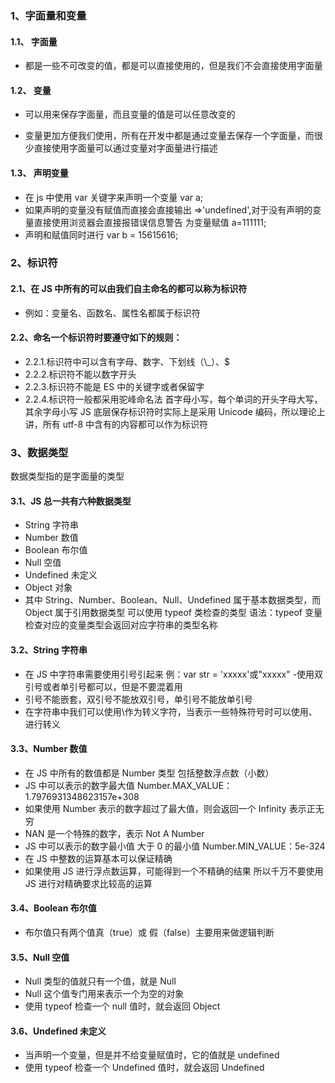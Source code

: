 ### 1、字面量和变量

#### 1.1、 字面量

- 都是一些不可改变的值，都是可以直接使用的，但是我们不会直接使用字面量

#### 1.2、 变量

- 可以用来保存字面量，而且变量的值是可以任意改变的

- 变量更加方便我们使用，所有在开发中都是通过变量去保存一个字面量，而很少直接使用字面量可以通过变量对字面量进行描述

#### 1.3、 声明变量

- 在 js 中使用 var 关键字来声明一个变量
  var a;
- 如果声明的变量没有赋值而直接会直接输出 =>'undefined',对于没有声明的变量直接使用浏览器会直接报错误信息警告
  为变量赋值
  a=111111;
- 声明和赋值同时进行
  var b = 15615616;

### 2、标识符

#### 2.1、在 JS 中所有的可以由我们自主命名的都可以称为标识符

- 例如：变量名、函数名、属性名都属于标识符

#### 2.2、命名一个标识符时要遵守如下的规则：

- 2.2.1.标识符中可以含有字母、数字、下划线（\\_）、\$
- 2.2.2.标识符不能以数字开头
- 2.2.3.标识符不能是 ES 中的关键字或者保留字
- 2.2.4.标识符一般都采用驼峰命名法
  首字母小写，每个单词的开头字母大写，其余字母小写
  JS 底层保存标识符时实际上是采用 Unicode 编码，所以理论上讲，所有 utf-8 中含有的内容都可以作为标识符

### 3、数据类型

数据类型指的是字面量的类型

#### 3.1、JS 总一共有六种数据类型

- String 字符串
- Number 数值
- Boolean 布尔值
- Null 空值
- Undefined 未定义
- Object 对象
- 其中 String、Number、Boolean、Null、Undefined 属于基本数据类型，而 Object 属于引用数据类型
  可以使用 typeof 类检查的类型
  语法：typeof 变量
  检查对应的变量类型会返回对应字符串的类型名称

#### 3.2、String 字符串

- 在 JS 中字符串需要使用引号引起来
  例：var str = 'xxxxx'或"xxxxx" -使用双引号或者单引号都可以，但是不要混着用
- 引号不能嵌套，双引号不能放双引号，单引号不能放单引号
- 在字符串中我们可以使用\作为转义字符，当表示一些特殊符号时可以使用、进行转义

#### 3.3、Number 数值

- 在 JS 中所有的数值都是 Number 类型
  包括整数浮点数（小数）
- JS 中可以表示的数字最大值
  Number.MAX_VALUE：1.7976931348623157e+308
- 如果使用 Number 表示的数字超过了最大值，则会返回一个 Infinity 表示正无穷
- NAN 是一个特殊的数字，表示 Not A Number
- JS 中可以表示的数字最小值 大于 0 的最小值
  Number.MIN_VALUE：5e-324
- 在 JS 中整数的运算基本可以保证精确
- 如果使用 JS 进行浮点数运算，可能得到一个不精确的结果
  所以千万不要使用 JS 进行对精确要求比较高的运算

#### 3.4、Boolean 布尔值

- 布尔值只有两个值真（true）或 假（false）主要用来做逻辑判断

#### 3.5、Null 空值

- Null 类型的值就只有一个值，就是 Null
- Null 这个值专门用来表示一个为空的对象
- 使用 typeof 检查一个 null 值时，就会返回 Object

#### 3.6、Undefined 未定义

- 当声明一个变量，但是并不给变量赋值时，它的值就是 undefined
- 使用 typeof 检查一个 Undefined 值时，就会返回 Undefined
